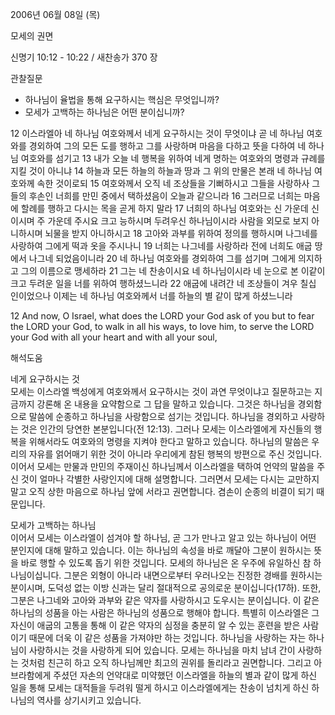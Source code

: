 2006년 06월 08일 (목)

모세의 권면



신명기 10:12 - 10:22 / 새찬송가 370 장


관찰질문

- 하나님이 율법을 통해 요구하시는 핵심은 무엇입니까? 
- 모세가 고백하는 하나님은 어떤 분이십니까? 

12 이스라엘아 네 하나님 여호와께서 네게 요구하시는 것이 무엇이냐 곧 네 하나님 여호와를 경외하여 그의 모든 도를 행하고 그를 사랑하며 마음을 다하고 뜻을 다하여 네 하나님 여호와를 섬기고 13 내가 오늘 네 행복을 위하여 네게 명하는 여호와의 명령과 규례를 지킬 것이 아니냐 14 하늘과 모든 하늘의 하늘과 땅과 그 위의 만물은 본래 네 하나님 여호와께 속한 것이로되 15 여호와께서 오직 네 조상들을 기뻐하시고 그들을 사랑하사 그들의 후손인 너희를 만민 중에서 택하셨음이 오늘과 같으니라 16 그러므로 너희는 마음에 할례를 행하고 다시는 목을 곧게 하지 말라 17 너희의 하나님 여호와는 신 가운데 신이시며 주 가운데 주시요 크고 능하시며 두려우신 하나님이시라 사람을 외모로 보지 아니하시며 뇌물을 받지 아니하시고 18 고아와 과부를 위하여 정의를 행하시며 나그네를 사랑하여 그에게 떡과 옷을 주시나니 19 너희는 나그네를 사랑하라 전에 너희도 애굽 땅에서 나그네 되었음이니라 20 네 하나님 여호와를 경외하여 그를 섬기며 그에게 의지하고 그의 이름으로 맹세하라 21 그는 네 찬송이시요 네 하나님이시라 네 눈으로 본 이같이 크고 두려운 일을 너를 위하여 행하셨느니라 22 애굽에 내려간 네 조상들이 겨우 칠십 인이었으나 이제는 네 하나님 여호와께서 너를 하늘의 별 같이 많게 하셨느니라 

12  And now, O Israel, what does the LORD your God ask of you but to fear the LORD your God, to walk in all his ways, to love him, to serve the LORD your God with all your heart and with all your soul,

해석도움





네게 요구하시는 것  
모세는 이스라엘 백성에게 여호와께서 요구하시는 것이 과연 무엇이냐고 질문하고는 지금까지 강론해 온 내용을 요약함으로 그 답을 말하고 있습니다. 그것은 하나님을 경외함으로 말씀에 순종하고 하나님을 사랑함으로 섬기는 것입니다. 하나님을 경외하고 사랑하는 것은 인간의 당연한 본분입니다(전 12:13). 그러나 모세는 이스라엘에게 자신들의 행복을 위해서라도 여호와의 명령을 지켜야 한다고 말하고 있습니다. 하나님의 말씀은 우리의 자유를 얽어매기 위한 것이 아니라 우리에게 참된 행복의 방편으로 주신 것입니다. 이어서 모세는 만물과 만민의 주재이신 하나님께서 이스라엘을 택하여 언약의 말씀을 주신 것이 얼마나 각별한 사랑인지에 대해 설명합니다. 그러면서 모세는 다시는 교만하지 말고 오직 상한 마음으로 하나님 앞에 서라고 권면합니다. 겸손이 순종의 비결이 되기 때문입니다. 

모세가 고백하는 하나님  
이어서 모세는 이스라엘이 섬겨야 할 하나님, 곧 그가 만나고 알고 있는 하나님이 어떤 분인지에 대해 말하고 있습니다. 이는 하나님의 속성을 바로 깨달아 그분이 원하시는 뜻을 바로 행할 수 있도록 돕기 위한 것입니다. 모세의 하나님은 온 우주에 유일하신 참 하나님이십니다. 그분은 외형이 아니라 내면으로부터 우러나오는 진정한 경배를 원하시는 분이시며, 도덕성 없는 이방 신과는 달리 절대적으로 공의로운 분이십니다(17하). 또한, 그분은 나그네와 고아와 과부와 같은 약자를 사랑하시고 도우시는 분이십니다. 이 같은 하나님의 성품을 아는 사람은 하나님의 성품으로 행해야 합니다. 특별히 이스라엘은 그 자신이 애굽의 고통을 통해 이 같은 약자의 심정을 충분히 알 수 있는 훈련을 받은 사람이기 때문에 더욱 이 같은 성품을 가져야만 하는 것입니다. 하나님을 사랑하는 자는 하나님이 사랑하시는 것을 사랑하게 되어 있습니다. 모세는 하나님을 마치 남녀 간이 사랑하는 것처럼 친근히 하고 오직 하나님께만 최고의 권위를 돌리라고 권면합니다. 그리고 아브라함에게 주셨던 자손의 언약대로 미약했던 이스라엘을 하늘의 별과 같이 많게 하신 일을 통해 모세는 대적들을 두려워 떨게 하시고 이스라엘에게는 찬송이 넘치게 하신 하나님의 역사를 상기시키고 있습니다.
